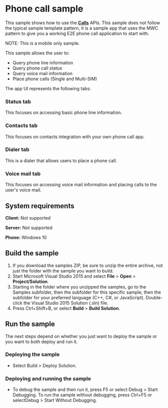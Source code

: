 <!---
 category: Communications
  samplefwlink: http://go.microsoft.com/fwlink/p/?LinkId=620586&clcid=0x409
--->

# Phone call sample

This sample shows how to use the [**Calls**](https://msdn.microsoft.com/en-us/library/windows/apps/windows.applicationmodel.calls.aspx) APIs. This sample does not follow the typical sample template pattern, it is a sample app that uses the MWC pattern to give you a working E2E phone call application to start with. 

NOTE: This is a mobile only sample.

This sample allows the user to:

-   Query phone line information
-   Query phone call status
-   Query voice mail information
-   Place phone calls (Single and Multi-SIM)

The app UI represents the following tabs:

### Status tab

This focuses on accessing basic phone line information.

### Contacts tab

This focuses on contacts integration with your own phone call app.

### Dialer tab

This is a dialer that allows users to place a phone call.

### Voice mail tab

This focuses on accessing voice mail information and placing calls to the user's voice mail.

## System requirements

**Client:** Not supported

**Server:** Not supported

**Phone:**  Windows 10

## Build the sample

1. If you download the samples ZIP, be sure to unzip the entire archive, not just the folder with the sample you want to build. 
2. Start Microsoft Visual Studio 2015 and select **File** \> **Open** \> **Project/Solution**.
3. Starting in the folder where you unzipped the samples, go to the Samples subfolder, then the subfolder for this specific sample, then the subfolder for your preferred language (C++, C#, or JavaScript). Double-click the Visual Studio 2015 Solution (.sln) file.
4. Press Ctrl+Shift+B, or select **Build** \> **Build Solution**.

## Run the sample

The next steps depend on whether you just want to deploy the sample or you want to both deploy and run it.

### Deploying the sample

- Select Build > Deploy Solution. 

### Deploying and running the sample

- To debug the sample and then run it, press F5 or select Debug >  Start Debugging. To run the sample without debugging, press Ctrl+F5 or selectDebug > Start Without Debugging. 

